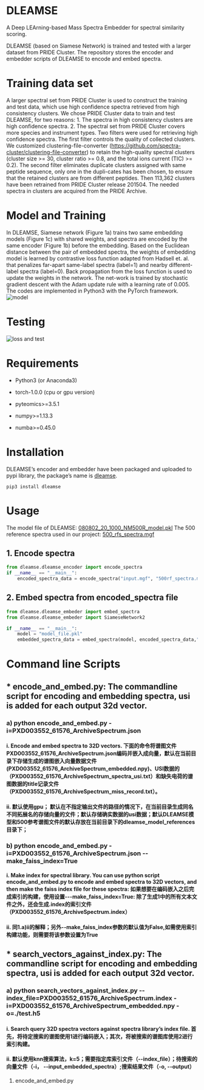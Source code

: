 # DLEAMSE
A Deep LEArning-based Mass Spectra Embedder for spectral similarity scoring. 
  
DLEAMSE (based on Siamese Network) is trained and tested with a larger dataset from PRIDE Cluster. The repository stores the encoder and embedder scripts of DLEAMSE to encode and embed spectra.

# Training data set
A larger spectral set from PRIDE Cluster is used to construct the training and test data, which use high confidence spectra retrieved from high consistency clusters. We chose PRIDE Cluster data to train and test DLEAMSE, for two reasons: 1. The spectra in high consistency clusters are high confidence spectra. 2. The spectral set from PRIDE Cluster covers more species and instrument types. Two filters were used for retrieving high confidence spectra. The first filter controls the quality of collected clusters. We customized clustering-file-converter (https://github.com/spectra-cluster/clustering-file-converter) to retain the high-quality spectral clusters (cluster size >= 30, cluster ratio >= 0.8, and the total ions current (TIC) >= 0.2). The second filter eliminates duplicate clusters assigned with same peptide sequence, only one in the dupli-cates has been chosen, to ensure that the retained clusters are from different peptides. Then 113,362 clusters have been retrained from PRIDE Cluster release 201504. The needed spectra in clusters are acquired from the PRIDE Archive.

# Model and Training
In DLEAMSE, Siamese network (Figure 1a) trains two same embedding models (Figure 1c) with shared weights, and spectra are encoded by the same encoder (Figure 1b) before the embedding. Based on the Euclidean distance between the pair of embedded spectra, the weights of embedding model is learned by contrastive loss function adapted from Hadsell et. al. that penalizes far-apart same-label spectra (label=1) and nearby different-label spectra (label=0). Back propagation from the loss function is used to update the weights in the network. The net-work is trained by stochastic gradient descent with the Adam update rule with a learning rate of 0.005. The codes are implemented in Python3 with the PyTorch framework.
![model](https://github.com/qinchunyuan/DLEAMSE/blob/master/src/DLEAMSE/dleamse_modle_references/model.png)

# Testing
![loss and test](https://github.com/qinchunyuan/DLEAMSE/blob/master/src/DLEAMSE/dleamse_modle_references/loss_and_test.jpg)

# Requirements

* Python3 (or Anaconda3)

* torch-1.0.0 (cpu or gpu version)

* pyteomics>=3.5.1

* numpy>=1.13.3

* numba>=0.45.0

# Installation
DLEAMSE’s encoder and embedder have been packaged and uploaded to pypi library, the package’s name is [dleamse](https://pypi.org/project/dleamse/).

`pip3 install dleamse`

# Usage
The model file of DLEAMSE: [080802_20_1000_NM500R_model.pkl](https://github.com/bigbio/DLEAMSE/tree/master/src/DLEAMSE/siamese_modle_reference)
The 500 reference spectra used in our project: [500_rfs_spectra.mgf](https://github.com/bigbio/DLEAMSE/tree/master/src/DLEAMSE/siamese_modle_reference)

## 1. Encode spectra

```python
from dleamse.dleamse_encoder import encode_spectra
if __name__ == "__main__":
	encoded_spectra_data = encode_spectra("input.mgf", "500rf_spectra.mgf", "cmiss_record.txt","./encodes_result.txt")
```

## 2. Embed spectra from encoded_spectra file

```python
from dleamse.dleamse_embeder import embed_spectra
from dleamse.dleamse_embeder import SiameseNetwork2

if __name__ == "__main__":
	model = "model_file.pkl"
	embedded_spectra_data = embed_spectra(model, encoded_spectra_data,"embedded_result.csv", use_gpu=False)
```

# Command line Scripts

##  * **encode_and_embed.py**: The commandline script for encoding and embedding spectra, usi is added for each output 32d vector.
### a)	python encode_and_embed.py -i=PXD003552_61576_ArchiveSpectrum.json
#### i.	Encode and embed spectra to 32D vectors. 下面的命令将谱图文件PXD003552_61576_ArchiveSpectrum.json编码并嵌入成向量，默认在当前目录下存储生成的谱图嵌入向量数据文件(PXD003552_61576_ArchiveSpectrum_embedded.npy)、USI数据的（PXD003552_61576_ArchiveSpectrum_spectra_usi.txt）和缺失电荷的谱图数据的title记录文件（PXD003552_61576_ArchiveSpectrum_miss_record.txt）。
#### ii.	默认使用gpu； 默认在不指定输出文件的路径的情况下，在当前目录生成同名不同拓展名的存储向量的文件；默认存储确实数据的usi数据；默认DLEAMSE模型和500参考谱图文件的默认存放在当前目录下的dleamse_model_references目录下；
### b)	python encode_and_embed.py -i=PXD003552_61576_ArchiveSpectrum.json --make_faiss_index=True
#### i.	Make index for spectral library. You can use python script encode_and_embed.py to encode and embed spectra to 32D vectors, and then make the faiss index file for these spectra: 如果想要在编码嵌入之后完成索引的构建，使用设置---make_faiss_index=True: 除了生成1中的所有文本文件之外，还会生成.index的索引文件（PXD003552_61576_ArchiveSpectrum.index）
#### ii.	同1.a)ii的解释；另外--make_faiss_index参数的默认值为False,如需使用索引构建功能，则需要将该参数设置为True
##  * **search_vectors_against_index.py**: The commandline script for encoding and embedding spectra, usi is added for each output 32d vector.
### a)	python search_vectors_against_index.py --index_file=PXD003552_61576_ArchiveSpectrum.index -i=PXD003552_61576_ArchiveSpectrum_embedded.npy -o=./test.h5
#### i.	Search query 32D spectra vectors against spectra library’s index file. 首先，将待定搜索的谱图使用1进行编码嵌入；其次，将被搜索的谱图库使用2进行索引构建。
#### ii.	默认使用knn搜索算法，k=5；需要指定库索引文件（--index_file）；待搜索的向量文件（-i， --input_embedded_spectra）;搜索结果文件（-o, --output）


1.	encode_and_embed.py




